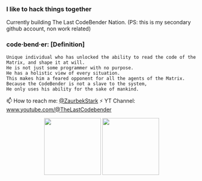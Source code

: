 ### I like to hack things together

Currently building The Last CodeBender Nation. 
(PS: this is my secondary github account, non work related)

### code·bend·er: [Definition]

    Unique individual who has unlocked the ability to read the code of the Matrix, and shape it at will.
    He is not just some programmer with no purpose.
    He has a holistic view of every situation.
    This makes him a feared opponent for all the agents of the Matrix.
    Because the CodeBender is not a slave to the system,
    He only uses his ability for the sake of mankind.

📫 How to reach me: [@ZaurbekStark](https://twitter.com/ZaurbekStark)
⚡ YT Channel: www.youtube.com/@TheLastCodebender


<div align="center">
  <img height="150em" src="https://github-readme-stats.vercel.app/api?username=zaurbek-stark&count_private=true&show_icons=true&theme=dark" />
  <img height="150em" src="https://github-readme-stats.vercel.app/api/top-langs/?username=zaurbek-stark&theme=dark&layout=compact&langs_count=6" />
</div>
